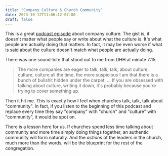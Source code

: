 ```yaml
---
title: "Company Culture & Church Community"
date: 2023-10-12T11:06:12-07:00
draft: false
---
```


This is a great [podcast episode](https://twitter.com/37signals/status/1712039586442936350) about company culture. The gist is, it doesn't matter what people say or write about what the culture is. It's what people are actually doing that matters. In fact, it may be even worse if what is said about the culture doesn't match what people are actually doing.

There was one sound-bite that stood out to me from DHH at minute 7:15.

> The more companies are eager to talk, talk, talk, about culture, culture, culture all the time, the more suspicious I am that there is a bunch of bullshit hidden under the carpet. ... If you are obsessed with talking about culture, writing it down, it's probably because you're trying to cover something up.

Then it hit me. This is exactly how I feel when churches talk, talk, talk about "community". In fact, if you listen to the beginning of this podcast and replace every time they say "company" with "church" and "culture" with "community", it would be spot on.

There is a lesson here for us. If churches spend less time talking about community and more time simply doing things together, an authentic community will form naturally. And the *actions* of the leaders in the church, much more than the words, will be the blueprint for the rest of the congregation.
